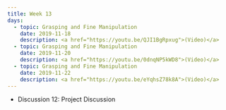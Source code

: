 ```yaml
---
title: Week 13
days:
  - topic: Grasping and Fine Manipulation
    date: 2019-11-18
    description: <a href="https://youtu.be/QJI1BgRpxug">(Video)</a>
  - topic: Grasping and Fine Manipulation
    date: 2019-11-20
    description: <a href="https://youtu.be/0dnqNP5kWD8">(Video)</a>
  - topic: Grasping and Fine Manipulation
    date: 2019-11-22
    description: <a href="https://youtu.be/eYqhsZ78k8A">(Video)</a>
---
```


- Discussion 12: Project Discussion
